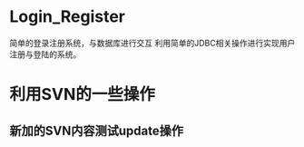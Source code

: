 # Login_Register
简单的登录注册系统，与数据库进行交互
利用简单的JDBC相关操作进行实现用户注册与登陆的系统。

# 利用SVN的一些操作
## 新加的SVN内容测试update操作
